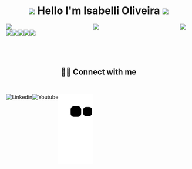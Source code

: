 <h1 align="center">
<img src="https://media.giphy.com/media/hvRJCLFzcasrR4ia7z/giphy.gif" width="28">
Hello I'm Isabelli Oliveira  <img src="https://media.giphy.com/media/hvRJCLFzcasrR4ia7z/giphy.gif" width="28">
</h1>
</h1>

<!--
**IsabelliOliveira/IsabelliOliveira** is a ✨ _special_ ✨ repository because its `README.md` (this file) appears on your GitHub profile.

Here are some ideas to get you started:

- 🔭 I’m currently working on ...
- 🌱 I’m currently learning ...
- 👯 I’m looking to collaborate on ...
- 🤔 I’m looking for help with ...
- 💬 Ask me about ...
- 📫 How to reach me: ...
- 😄 Pronouns: ...
- ⚡ Fun fact: ...
-->



<img align="left"  width="47%"  src="https://github-readme-stats.vercel.app/api?username=IsabelliOliveira&show_icons=true&theme=radical" />

<img align="left" width="47%" src="https://github-readme-stats.vercel.app/api/top-langs/?username=IsabelliOliveira&layout=compact" />

<img align="left" src="https://img.shields.io/badge/html5-%23E34F26.svg?style=for-the-badge&logo=html5&logoColor=white" />

<img align="left" src="https://img.shields.io/badge/css3-%231572B6.svg?style=for-the-badge&logo=css3&logoColor=white"/>

<img align="left" src="https://img.shields.io/badge/figma-%23F24E1E.svg?style=for-the-badge&logo=figma&logoColor=white"/>

<img align="left" src="https://img.shields.io/badge/bootstrap-%23563D7C.svg?style=for-the-badge&logo=bootstrap&logoColor=white" />

<img align="left" src="https://img.shields.io/badge/react-%2320232a.svg?style=for-the-badge&logo=react&logoColor=%2361DAFB"/>

<img src="https://img.shields.io/badge/javascript-%23323330.svg?style=for-the-badge&logo=javascript&logoColor=%23F7DF1E"/>


## <br /> <h2 align="center">🙋‍♂️ Connect with me </h2>




<br />



  <a  href="https://www.linkedin.com/in/isabelli-oliveira-/"><img align="left" alt="Linkedin" title="Youtube" src="https://img.shields.io/badge/linkedin-%230077B5.svg?style=for-the-badge&logo=linkedin&logoColor=white"/></a>
 <a  href="https://www.instagram.com/isabellioliveira29/"><img align="left" alt="Youtube" title="Instagram" src="https://img.shields.io/badge/instagram-%23E4405F.svg?style=for-the-badge&logo=Instagram&logoColor=white"/></a>
 
 ![snake gif](https://github.com/Formandodev/Formandodev/blob/output/github-contribution-grid-snake.svg)


